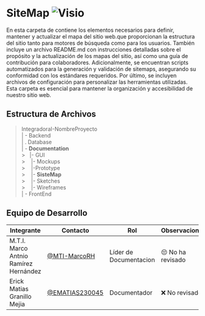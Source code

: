 # SiteMap ![Visio](https://img.shields.io/badge/Microsoft_Visio-3955A3?style=for-the-badge&logo=microsoft-visio&logoColor=white)

En esta carpeta de  contiene los elementos necesarios para definir, mantener y actualizar el mapa del sitio web.que proporcionan la estructura del sitio tanto para motores de búsqueda como para los usuarios. También incluye un archivo README.md con instrucciones detalladas sobre el propósito y la actualización de los mapas del sitio, así como una guía de contribución para colaboradores. Adicionalmente, se encuentran scripts automatizados para la generación y validación de sitemaps, asegurando su conformidad con los estándares requeridos. Por último, se incluyen archivos de configuración para personalizar las herramientas utilizadas. Esta carpeta es esencial para mantener la organización y accesibilidad de nuestro sitio web.

## Estructura de Archivos

> IntegradoraI-NombreProyecto<br>
> | - Backend <br>
> | . Database<br>
> | - **Documentation**<br> >&nbsp;&nbsp;&nbsp;|- GUI<br> >&nbsp;&nbsp;&nbsp;&nbsp;|- Mockups<br> >&nbsp;&nbsp;&nbsp;&nbsp;|-Prototype<br> >&nbsp;&nbsp;&nbsp;&nbsp;|- **SisteMap**<br> >&nbsp;&nbsp;&nbsp;&nbsp;|- Sketches<br> >&nbsp;&nbsp;&nbsp;&nbsp;|- Wireframes<br>
> | - FrontEnd

## Equipo de Desarrollo

| Integrante                            | Contacto                                           | Rol                    | Observaciones     |
| ------------------------------------- | -------------------------------------------------- | ---------------------- | ----------------- |
| M.T.I. Marco Antnio Ramírez Hernández | [@MTI-MarcoRH](https://github.com/MTI-MarcoRH)     | Líder de Documentacion | 😔 No ha revisado |
| Erick Matias Granillo Mejia                    | [@EMATIAS230045](https://github.com/EMATIAS230045) | Documentador           | ❌ No revisado    |
